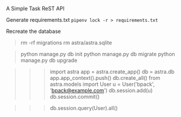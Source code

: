 A Simple Task ReST API

Generate requirements.txt 
`pipenv lock -r > requirements.txt`

Recreate the database
> rm -rf migrations
> rm astra/astra.sqlite

> python manage.py db init
> python manage.py db migrate
> python manage.py db upgrade 

>>> import astra
>>> app = astra.create_app()
>>> db = astra.db
>>> app.app_context().push()
>>> db.create_all()
>>> from astra.models import User
>>> u = User('bpack', 'bpack@example.com')
>>> db.session.add(u)
>>> db.session.commit()

>>> db.session.query(User).all()